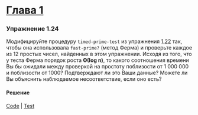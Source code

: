 # [Глава 1](./index.md#Глава-1-Построение-абстракций-с-помощью-процедур)

### Упражнение 1.24
Модифицируйте процедуру `timed-prime-test` из упражнения [1.22](./ex_1_22.md) так, чтобы она использовала `fast-prime?` (метод Ферма) и проверьте каждое из 12 простых чисел, найденных в этом упражнении. Исходя из того, что у теста Ферма порядок роста **Θ(log n)**, то какого соотношения времени Вы бы ожидали между проверкой на простоту поблизости от 1 000 000 и поблизости от 1000? Подтверждают ли это Ваши данные? Можете ли Вы объяснить наблюдаемое несоответствие, если оно есть?

#### Решение
[Code](../src/sicp/chapter01/1_24.clj) | [Test](../test/sicp/chapter01/1_24_test.clj)
